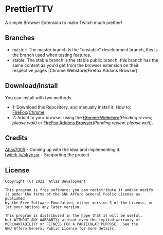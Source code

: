 # PrettierTTV
 A simple Browser Extension to make Twitch much prettier!

## Branches
  - master: The master branch is the "unstable" development branch, this is the branch used when testing features.
  - stable: The stable branch is the stable public branch, this branch has the same content as you'd get from the browser extension on their respective pages (Chrome Webstore/Firefox Addons Browser)

## Download/Install
You can install with two methods.
  - 1: Download this Repository, and manually install it. How to: [FireFox](https://extensionworkshop.com/documentation/develop/temporary-installation-in-firefox/)/[Chrome](https://webkul.com/blog/how-to-install-the-unpacked-extension-in-chrome/).
  - 2: Add it to your browser using the ~~[Chrome Webstore](https://chrome.google.com/webstore/detail/ffpfabnpkmbhmenappjjincamiomccgb/)~~*(Pending review, please wait)* or ~~[FireFox Addons Browser](https://addons.mozilla.org/en-US/firefox/addon/prettierttv/)~~*(Pending review, please wait)*.

## Credits
[Atlas7005](https://github.com/Atlas7005) - Coming up with the idea and implementing it.  
[twitch.tv/skynzor](https://twitch.tv/skynzor) - Supporting the project.

## License
    Copyright (C) 2021  Atlas Development

    This program is free software: you can redistribute it and/or modify
    it under the terms of the GNU Affero General Public License as published
    by the Free Software Foundation, either version 3 of the License, or
    (at your option) any later version.

    This program is distributed in the hope that it will be useful,
    but WITHOUT ANY WARRANTY; without even the implied warranty of
    MERCHANTABILITY or FITNESS FOR A PARTICULAR PURPOSE.  See the
    GNU Affero General Public License for more details.